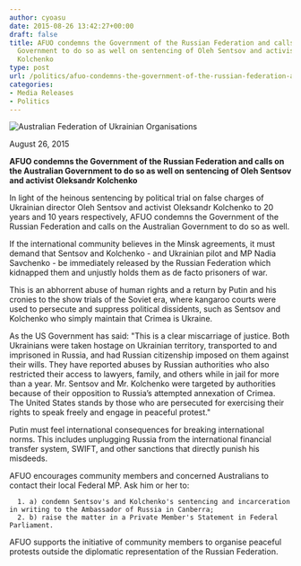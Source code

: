 ```yaml
---
author: cyoasu
date: 2015-08-26 13:42:27+00:00
draft: false
title: AFUO condemns the Government of the Russian Federation and calls on the Australian
  Government to do so as well on sentencing of Oleh Sentsov and activist Oleksandr
  Kolchenko
type: post
url: /politics/afuo-condemns-the-government-of-the-russian-federation-and-calls-on-the-australian-government-to-do-so-as-well-on-sentencing-of-oleh-sentsov-and-activist-oleksandr-kolchenko/
categories:
- Media Releases
- Politics
---
```


![Australian Federation of Ukrainian Organisations](http://www.ozeukes.com/wp-content/uploads/2014/10/image001.png)


August 26, 2015


**AFUO condemns the Government of the Russian Federation and calls on the Australian Government to do so as well on sentencing of Oleh Sentsov and activist Oleksandr Kolchenko**


In light of the heinous sentencing by political trial on false charges of Ukrainian director Oleh Sentsov and activist Oleksandr Kolchenko to 20 years and 10 years respectively, AFUO condemns the Government of the Russian Federation and calls on the Australian Government to do so as well.

If the international community believes in the Minsk agreements, it must demand that Sentsov and Kolchenko - and Ukrainian pilot and MP Nadia Savchenko - be immediately released by the Russian Federation which kidnapped them and unjustly holds them as de facto prisoners of war.

This is an abhorrent abuse of human rights and a return by Putin and his cronies to the show trials of the Soviet era, where kangaroo courts were used to persecute and suppress political dissidents, such as Sentsov and Kolchenko who simply maintain that Crimea is Ukraine.

As the US Government has said: "This is a clear miscarriage of justice. Both Ukrainians were taken hostage on Ukrainian territory, transported to and imprisoned in Russia, and had Russian citizenship imposed on them against their wills. They have reported abuses by Russian authorities who also restricted their access to lawyers, family, and others while in jail for more than a year. Mr. Sentsov and Mr. Kolchenko were targeted by authorities because of their opposition to Russia’s attempted annexation of Crimea. The United States stands by those who are persecuted for exercising their rights to speak freely and engage in peaceful protest."

Putin must feel international consequences for breaking international norms. This includes unplugging Russia from the international financial transfer system, SWIFT, and other sanctions that directly punish his misdeeds.

AFUO encourages community members and concerned Australians to contact their local Federal MP. Ask him or her to:



	  1. a) condemn Sentsov's and Kolchenko's sentencing and incarceration in writing to the Ambassador of Russia in Canberra;
	  2. b) raise the matter in a Private Member's Statement in Federal Parliament.

AFUO supports the initiative of community members to organise peaceful protests outside the diplomatic representation of the Russian Federation.
